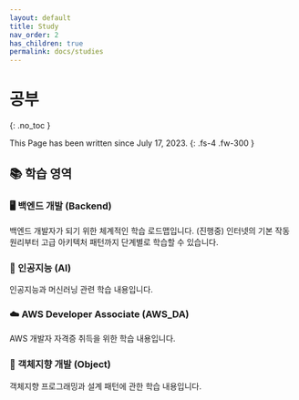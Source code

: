 ```yaml
---
layout: default
title: Study
nav_order: 2
has_children: true
permalink: docs/studies
---
```


# 공부
{: .no_toc }

This Page has been written since July 17, 2023.
{: .fs-4 .fw-300 }

## 📚 학습 영역

### 🖥️ 백엔드 개발 (Backend)
백엔드 개발자가 되기 위한 체계적인 학습 로드맵입니다.  (진행중)
인터넷의 기본 작동 원리부터 고급 아키텍처 패턴까지 단계별로 학습할 수 있습니다.

### 🤖 인공지능 (AI)
인공지능과 머신러닝 관련 학습 내용입니다.

### ☁️ AWS Developer Associate (AWS_DA)
AWS 개발자 자격증 취득을 위한 학습 내용입니다.

### 📖 객체지향 개발 (Object)
객체지향 프로그래밍과 설계 패턴에 관한 학습 내용입니다.
